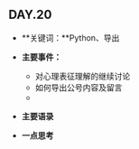 ## DAY.20
+ **关键词：**Python、导出
+ **主要事件：**
    + 对心理表征理解的继续讨论
    + 如何导出公号内容及留言
    + 
+ **主要语录**

+ **一点思考**
